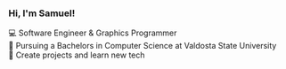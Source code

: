 ### Hi, I'm Samuel!

💻 Software Engineer & Graphics Programmer<br/>
💼 Pursuing a Bachelors in Computer Science at Valdosta State University<br/>
🚀 Create projects and learn new tech<br/>
